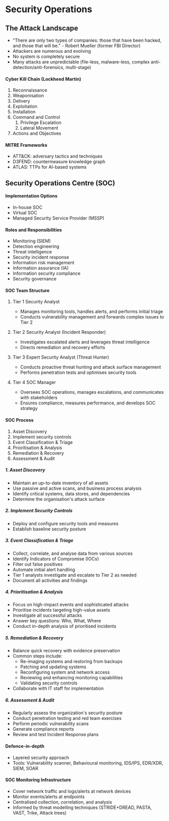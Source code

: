 # Security Operations

## The Attack Landscape
- "There are only two types of companies: those that have been hacked, and those that will be." - Robert Mueller (former FBI Director)
- Attackers are numerous and evolving
- No system is completely secure
- Many attacks are unpredictable (file-less, malware-less, complex anti-detection/anti-forensics, multi-stage)
#### Cyber Kill Chain (Lockheed Martin)
1. Reconnaissance
2. Weaponisation
3. Delivery
4. Exploitation
5. Installation
6. Command and Control
	1. Privilege Escalation
	2. Lateral Movement
7. Actions and Objectives
#### MITRE Frameworks
- ATT&CK: adversary tactics and techniques
- D3FEND: countermeasure knowledge graph
- ATLAS: TTPs for AI-based systems
## Security Operations Centre (SOC)
#### Implementation Options
- In-house SOC
- Virtual SOC
- Managed Security Service Provider (MSSP)
#### Roles and Responsibilities
- Monitoring (SIEM)
- Detection engineering
- Threat intelligence
- Security incident response
- Information risk management
- Information assurance (IA)
- Information security compliance
- Security governance
#### SOC Team Structure
1. Tier 1 Security Analyst
   - Manages monitoring tools, handles alerts, and performs initial triage
   - Conducts vulnerability management and forwards complex issues to Tier 2

2. Tier 2 Security Analyst (Incident Responder)
   - Investigates escalated alerts and leverages threat intelligence
   - Directs remediation and recovery efforts

3. Tier 3 Expert Security Analyst (Threat Hunter)
   - Conducts proactive threat hunting and attack surface management
   - Performs penetration tests and optimises security tools

4. Tier 4 SOC Manager
   - Oversees SOC operations, manages escalations, and communicates with stakeholders
   - Ensures compliance, measures performance, and develops SOC strategy
#### SOC Process
1. Asset Discovery
2. Implement security controls
3. Event Classification & Triage
4. Prioritisation & Analysis
5. Remediation & Recovery
6. Assessment & Audit
##### 1. Asset Discovery
- Maintain an up-to-date inventory of all assets
- Use passive and active scans, and business process analysis
- Identify critical systems, data stores, and dependencies
- Determine the organisation's attack surface
##### 2. Implement Security Controls
- Deploy and configure security tools and measures
- Establish baseline security posture
##### 3. Event Classification & Triage
- Collect, correlate, and analyse data from various sources
- Identify Indicators of Compromise (IOCs)
- Filter out false positives
- Automate initial alert handling
- Tier 1 analysts investigate and escalate to Tier 2 as needed
- Document all activities and findings
##### 4. Prioritisation & Analysis
- Focus on high-impact events and sophisticated attacks
- Prioritise incidents targeting high-value assets
- Investigate all successful attacks
- Answer key questions: Who, What, Where
- Conduct in-depth analysis of prioritised incidents
##### 5. Remediation & Recovery
- Balance quick recovery with evidence preservation
- Common steps include:
  - Re-imaging systems and restoring from backups
  - Patching and updating systems
  - Reconfiguring system and network access
  - Reviewing and enhancing monitoring capabilities
  - Validating security controls
- Collaborate with IT staff for implementation
##### 6. Assessment & Audit
- Regularly assess the organization's security posture
- Conduct penetration testing and red team exercises
- Perform periodic vulnerability scans
- Generate compliance reports
- Review and test Incident Response plans
#### Defence-in-depth
- Layered security approach
- Tools: Vulnerability scanner, Behavioural monitoring, IDS/IPS, EDR/XDR, SIEM, SOAR
#### SOC Monitoring Infrastructure
- Cover network traffic and logs/alerts at network devices
- Monitor events/alerts at endpoints
- Centralised collection, correlation, and analysis
- Informed by threat modelling techniques (STRIDE+DREAD, PASTA, VAST, Trike, Attack trees)

